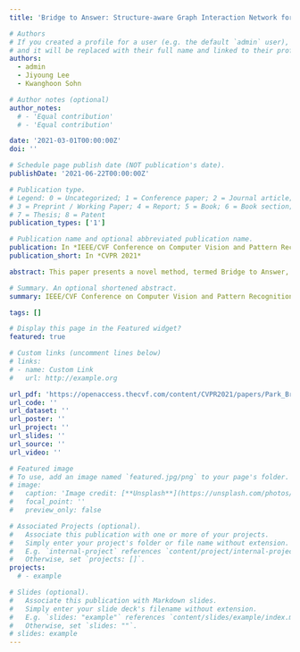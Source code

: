 ```yaml
---
title: 'Bridge to Answer: Structure-aware Graph Interaction Network for Video Question Answering'

# Authors
# If you created a profile for a user (e.g. the default `admin` user), write the username (folder name) here
# and it will be replaced with their full name and linked to their profile.
authors:
  - admin
  - Jiyoung Lee
  - Kwanghoon Sohn

# Author notes (optional)
author_notes:
  # - 'Equal contribution'
  # - 'Equal contribution'

date: '2021-03-01T00:00:00Z'
doi: ''

# Schedule page publish date (NOT publication's date).
publishDate: '2021-06-22T00:00:00Z'

# Publication type.
# Legend: 0 = Uncategorized; 1 = Conference paper; 2 = Journal article;
# 3 = Preprint / Working Paper; 4 = Report; 5 = Book; 6 = Book section;
# 7 = Thesis; 8 = Patent
publication_types: ['1']

# Publication name and optional abbreviated publication name.
publication: In *IEEE/CVF Conference on Computer Vision and Pattern Recognition*
publication_short: In *CVPR 2021*

abstract: This paper presents a novel method, termed Bridge to Answer, to infer correct answers for questions about a given video by leveraging adequate graph interactions of heterogeneous crossmodal graphs. To realize this, we learn question conditioned visual graphs by exploiting the relation between video and question to enable each visual node using question-to-visual interactions to encompass both visual and linguistic cues. In addition, we propose bridged visualto-visual interactions to incorporate two complementary visual information on appearance and motion by placing the question graph as an intermediate bridge. This bridged architecture allows reliable message passing through compositional semantics of the question to generate an appropriate answer. As a result, our method can learn the question conditioned visual representations attributed to appearance and motion that show powerful capability for video question answering. Extensive experiments prove that the proposed method provides effective and superior performance than state-of-the-art methods on several benchmarks.

# Summary. An optional shortened abstract.
summary: IEEE/CVF Conference on Computer Vision and Pattern Recognition (CVPR) 2021

tags: []

# Display this page in the Featured widget?
featured: true

# Custom links (uncomment lines below)
# links:
# - name: Custom Link
#   url: http://example.org

url_pdf: 'https://openaccess.thecvf.com/content/CVPR2021/papers/Park_Bridge_To_Answer_Structure-Aware_Graph_Interaction_Network_for_Video_Question_CVPR_2021_paper.pdf'
url_code: ''
url_dataset: ''
url_poster: ''
url_project: ''
url_slides: ''
url_source: ''
url_video: ''

# Featured image
# To use, add an image named `featured.jpg/png` to your page's folder.
# image:
#   caption: 'Image credit: [**Unsplash**](https://unsplash.com/photos/pLCdAaMFLTE)'
#   focal_point: ''
#   preview_only: false

# Associated Projects (optional).
#   Associate this publication with one or more of your projects.
#   Simply enter your project's folder or file name without extension.
#   E.g. `internal-project` references `content/project/internal-project/index.md`.
#   Otherwise, set `projects: []`.
projects:
  # - example

# Slides (optional).
#   Associate this publication with Markdown slides.
#   Simply enter your slide deck's filename without extension.
#   E.g. `slides: "example"` references `content/slides/example/index.md`.
#   Otherwise, set `slides: ""`.
# slides: example
---
```


<!-- {{% callout note %}}
Click the _Cite_ button above to demo the feature to enable visitors to import publication metadata into their reference management software.
{{% /callout %}} -->

<!-- {{% callout note %}}
Create your slides in Markdown - click the _Slides_ button to check out the example.
{{% /callout %}} -->

<!-- Supplementary notes can be added here, including [code, math, and images](https://wowchemy.com/docs/writing-markdown-latex/). -->
